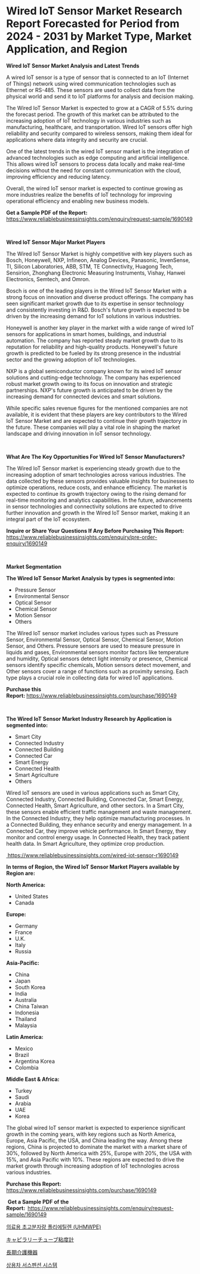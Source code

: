 <p><h1>Wired IoT Sensor Market Research Report Forecasted for Period from 2024 -  2031 by Market Type, Market Application, and Region</h1></p><p><strong>Wired IoT Sensor Market Analysis and Latest Trends</strong></p>
<p><p>A wired IoT sensor is a type of sensor that is connected to an IoT (Internet of Things) network using wired communication technologies such as Ethernet or RS-485. These sensors are used to collect data from the physical world and send it to IoT platforms for analysis and decision making.</p><p>The Wired IoT Sensor Market is expected to grow at a CAGR of 5.5% during the forecast period. The growth of this market can be attributed to the increasing adoption of IoT technology in various industries such as manufacturing, healthcare, and transportation. Wired IoT sensors offer high reliability and security compared to wireless sensors, making them ideal for applications where data integrity and security are crucial.</p><p>One of the latest trends in the wired IoT sensor market is the integration of advanced technologies such as edge computing and artificial intelligence. This allows wired IoT sensors to process data locally and make real-time decisions without the need for constant communication with the cloud, improving efficiency and reducing latency.</p><p>Overall, the wired IoT sensor market is expected to continue growing as more industries realize the benefits of IoT technology for improving operational efficiency and enabling new business models.</p></p>
<p><strong>Get a Sample PDF of the Report:&nbsp;</strong> <a href="https://www.reliablebusinessinsights.com/enquiry/request-sample/1690149">https://www.reliablebusinessinsights.com/enquiry/request-sample/1690149</a></p>
<p>&nbsp;</p>
<p><strong>Wired IoT Sensor Major Market Players</strong></p>
<p><p>The Wired IoT Sensor Market is highly competitive with key players such as Bosch, Honeywell, NXP, Infineon, Analog Devices, Panasonic, InvenSense, TI, Silicon Laboratories, ABB, STM, TE Connectivity, Huagong Tech, Sensirion, Zhonghang Electronic Measuring Instruments, Vishay, Hanwei Electronics, Semtech, and Omron.</p><p>Bosch is one of the leading players in the Wired IoT Sensor Market with a strong focus on innovation and diverse product offerings. The company has seen significant market growth due to its expertise in sensor technology and consistently investing in R&D. Bosch's future growth is expected to be driven by the increasing demand for IoT solutions in various industries.</p><p>Honeywell is another key player in the market with a wide range of wired IoT sensors for applications in smart homes, buildings, and industrial automation. The company has reported steady market growth due to its reputation for reliability and high-quality products. Honeywell's future growth is predicted to be fueled by its strong presence in the industrial sector and the growing adoption of IoT technologies.</p><p>NXP is a global semiconductor company known for its wired IoT sensor solutions and cutting-edge technology. The company has experienced robust market growth owing to its focus on innovation and strategic partnerships. NXP's future growth is anticipated to be driven by the increasing demand for connected devices and smart solutions.</p><p>While specific sales revenue figures for the mentioned companies are not available, it is evident that these players are key contributors to the Wired IoT Sensor Market and are expected to continue their growth trajectory in the future. These companies will play a vital role in shaping the market landscape and driving innovation in IoT sensor technology.</p></p>
<p>&nbsp;</p>
<p><strong>What Are The Key Opportunities For Wired IoT Sensor Manufacturers?</strong></p>
<p><p>The Wired IoT Sensor market is experiencing steady growth due to the increasing adoption of smart technologies across various industries. The data collected by these sensors provides valuable insights for businesses to optimize operations, reduce costs, and enhance efficiency. The market is expected to continue its growth trajectory owing to the rising demand for real-time monitoring and analytics capabilities. In the future, advancements in sensor technologies and connectivity solutions are expected to drive further innovation and growth in the Wired IoT Sensor market, making it an integral part of the IoT ecosystem.</p></p>
<p><strong>Inquire or Share Your Questions If Any Before Purchasing This Report:</strong> <a href="https://www.reliablebusinessinsights.com/enquiry/pre-order-enquiry/1690149">https://www.reliablebusinessinsights.com/enquiry/pre-order-enquiry/1690149</a></p>
<p>&nbsp;</p>
<p><strong>Market Segmentation</strong></p>
<p><strong>The Wired IoT Sensor Market Analysis by types is segmented into:</strong></p>
<p><ul><li>Pressure Sensor</li><li>Environmental Sensor</li><li>Optical Sensor</li><li>Chemical Sensor</li><li>Motion Sensor</li><li>Others</li></ul></p>
<p><p>The Wired IoT sensor market includes various types such as Pressure Sensor, Environmental Sensor, Optical Sensor, Chemical Sensor, Motion Sensor, and Others. Pressure sensors are used to measure pressure in liquids and gases, Environmental sensors monitor factors like temperature and humidity, Optical sensors detect light intensity or presence, Chemical sensors identify specific chemicals, Motion sensors detect movement, and Other sensors cover a range of functions such as proximity sensing. Each type plays a crucial role in collecting data for wired IoT applications.</p></p>
<p><strong>Purchase this Report:&nbsp;</strong><a href="https://www.reliablebusinessinsights.com/purchase/1690149">https://www.reliablebusinessinsights.com/purchase/1690149</a></p>
<p>&nbsp;</p>
<p><strong>The Wired IoT Sensor Market Industry Research by Application is segmented into:</strong></p>
<p><ul><li>Smart City</li><li>Connected Industry</li><li>Connected Building</li><li>Connected Car</li><li>Smart Energy</li><li>Connected Health</li><li>Smart Agriculture</li><li>Others</li></ul></p>
<p><p>Wired IoT sensors are used in various applications such as Smart City, Connected Industry, Connected Building, Connected Car, Smart Energy, Connected Health, Smart Agriculture, and other sectors. In a Smart City, these sensors enable efficient traffic management and waste management. In the Connected Industry, they help optimize manufacturing processes. In a Connected Building, they enhance security and energy management. In a Connected Car, they improve vehicle performance. In Smart Energy, they monitor and control energy usage. In Connected Health, they track patient health data. In Smart Agriculture, they optimize crop production.</p></p>
<p><a href="https://www.reliablebusinessinsights.com/wired-iot-sensor-r1690149">&nbsp;https://www.reliablebusinessinsights.com/wired-iot-sensor-r1690149</a></p>
<p><strong>In terms of Region, the Wired IoT Sensor Market Players available by Region are:</strong></p>
<p>
    <p> <strong> North America: </strong>
        <ul>
            <li>United States</li>
            <li>Canada</li>
        </ul>
        </p> 
    <p> <strong> Europe: </strong>
        <ul>
            <li>Germany</li>
            <li>France</li>
            <li>U.K.</li>
            <li>Italy</li>
            <li>Russia</li>
        </ul>
        </p> 
    <p> <strong> Asia-Pacific: </strong>
        <ul>
            <li>China</li>
            <li>Japan</li>
            <li>South Korea</li>
            <li>India</li>
            <li>Australia</li>
            <li>China Taiwan</li>
            <li>Indonesia</li>
            <li>Thailand</li>
            <li>Malaysia</li>
        </ul>
        </p> 
    <p> <strong> Latin America: </strong>
        <ul>
            <li>Mexico</li>
            <li>Brazil</li>
            <li>Argentina Korea</li>
            <li>Colombia</li>
        </ul>
        </p> 
    <p> <strong> Middle East & Africa: </strong>
        <ul>
            <li>Turkey</li>
            <li>Saudi</li>
            <li>Arabia</li>
            <li>UAE</li>
            <li>Korea</li>
        </ul>
    </p>
    </p>
<p><p>The global wired IoT sensor market is expected to experience significant growth in the coming years, with key regions such as North America, Europe, Asia Pacific, the USA, and China leading the way. Among these regions, China is projected to dominate the market with a market share of 30%, followed by North America with 25%, Europe with 20%, the USA with 15%, and Asia Pacific with 10%. These regions are expected to drive the market growth through increasing adoption of IoT technologies across various industries.</p></p>
<p><strong>Purchase this Report: </strong><a href="https://www.reliablebusinessinsights.com/purchase/1690149">https://www.reliablebusinessinsights.com/purchase/1690149</a></p>
<p>&nbsp;<strong>Get a Sample PDF of the Report:&nbsp;&nbsp;</strong><a href="https://www.reliablebusinessinsights.com/enquiry/request-sample/1690149">https://www.reliablebusinessinsights.com/enquiry/request-sample/1690149</a></p>
<p><strong></strong></p>
<p><p><a href="https://medium.com/@nikitaschaefer/%EC%9D%98%EB%A3%8C%EC%9A%A9-%EA%B8%89-ultra-high-molecular-weight-polyethylene-uhmwpe-%EC%8B%9C%EC%9E%A5-2031%EB%85%84%EA%B9%8C%EC%A7%80%EC%9D%98-%EB%8F%99%ED%96%A5-%EC%98%88%EC%B8%A1-%EB%B0%8F-%EA%B2%BD%EC%9F%81-%EB%B6%84%EC%84%9D-04243c41dea1">의료용 초고분자량 폴리에틸렌 (UHMWPE)</a></p><p><a href="https://medium.com/@stevenhuson95/%E6%AF%9B%E7%B4%B0%E7%AE%A1%E5%BC%8F%E7%B2%98%E5%BA%A6%E8%A8%88%E5%B8%82%E5%A0%B4-%E7%AB%B6%E4%BA%89%E5%88%86%E6%9E%90-%E5%B8%82%E5%A0%B4%E5%8B%95%E5%90%91-2031%E5%B9%B4%E3%81%BE%E3%81%A7%E3%81%AE%E4%BA%88%E6%B8%AC-da406ed5c5d9">キャピラリーチューブ粘度計</a></p><p><a href="https://medium.com/@sandrajerde2015/%E9%95%B7%E6%9C%9F%E4%BB%8B%E8%AD%B7%E6%A9%9F%E5%99%A8%E5%B8%82%E5%A0%B4%E3%81%AE%E8%A6%8F%E6%A8%A1-cagr-%E3%83%88%E3%83%AC%E3%83%B3%E3%83%892024-2030-fcf48d542000">長期介護機器</a></p><p><a href="https://medium.com/@louiealtenwerth/%EC%83%81%EC%9A%A9-%EC%B0%A8%EB%9F%89-%EC%84%9C%EC%8A%A4%ED%8E%9C%EC%85%98-%EC%8B%9C%EC%8A%A4%ED%85%9C-%EC%8B%9C%EC%9E%A5-%EB%B6%84%EC%84%9D-%EA%B8%80%EB%A1%9C%EB%B2%8C-%EC%97%85%EC%A2%85-%EC%A0%84%EB%A7%9D-%EB%B0%8F-%EC%98%88%EC%B8%A1-2024%EB%85%84%EB%B6%80%ED%84%B0-2031%EB%85%84%EA%B9%8C%EC%A7%80-b873a5e9158e">상용차 서스펜션 시스템</a></p></p>